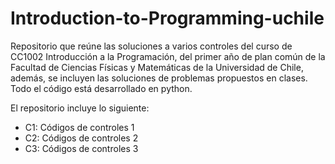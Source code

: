 # Introduction-to-Programming-uchile
Repositorio que reúne las soluciones a varios controles del curso de CC1002 Introducción a la  Programación, del primer año de plan común de la Facultad de Ciencias Físicas y Matemáticas de la Universidad de Chile, además, se incluyen las soluciones de problemas propuestos en clases. Todo el código está desarrollado en python.

El repositorio incluye lo siguiente:

- C1: Códigos de controles 1
- C2: Códigos de controles 2
- C3: Códigos de controles 3
